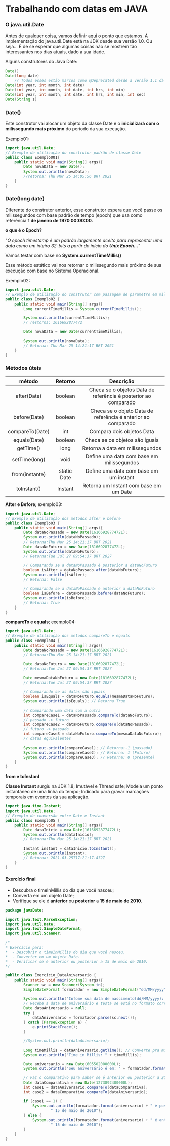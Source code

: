 # Trabalhando com datas em JAVA

### O java.util.Date

Antes de qualquer coisa, vamos definir aqui o ponto que estamos. A implementação do java.util.Date está na JDK desde sua versão 1.0. Ou seja... É de se esperar que algumas coisas não se mostrem tão interessantes nos dias atuais, dado a sua idade.

Alguns construtores do Java Date:

```java
Date()
Date(long date)
    // Todos esses estão marcos como @Deprecated desde a versão 1.1 da JDK
Date(int year, int month, int date)
Date(int year, int month, int date, int hrs, int min)
Date(int year, int month, int date, int hrs, int min, int sec)
Date(String s)
```

### Date()

Este construtor vai alocar um objeto da classe Date e o **inicializará com o milissegundo mais próximo** do período da sua execução.

Exemplo01:

```java
import java.util.Date;
// Exemplo de utilização do construtor padrão de classe Date
public class Exemplo001{
    public static void main(String[] args){
        Date novaData = new Date();
        System.out.println(novaData);
        //retorna: Thu Mar 25 14:05:56 BRT 2021
    }
}
```

### Date(long date)

Diferente do construtor anterior, esse construtor espera que você passe os milissegundos com base padrão de tempo (epoch) que usa como referência **1 de janeiro de 1970 00:00:00.**

**o que é o Epoch?**

"*O epoch timestamp é um padrão largamente aceito para representar uma data como um inteiro 32-bits a partir do início do **Unix Epoch...***"

Vamos testar com base no **System.currentTimeMillis()**

Esse método estático vai nos retornar o milissegundo mais próximo de sua execução com base no Sistema Operacional.

Exemplo02:

```java
import java.util.Date;
// Exemplo de utilização do construtor com passagem de parametro em milisegundos
public class Exemplo02 {
    public static void main(String[] args){
        Long currentTimeMillis = System.currentTimeMillis();

        System.out.println(currentTimeMillis);
        // restorna: 1616692877472

        Date novaData = new Date(currentTimeMillis);

        System.out.println(novaData);
        // Retorna: Thu Mar 25 14:21:17 BRT 2021
    }
}

```

### Métodos úteis

|     método      |   Retorno   |                          Descrição                           |
| :-------------: | :---------: | :----------------------------------------------------------: |
|   after(Date)   |   boolean   | Checa se o objetos Data de referência é posterior ao comparado |
|  before(Date)   |   boolean   | Checa se o objeto Data de referência é anterior ao comparado |
| compareTo(Date) |     int     |                  Compara dois objetos Data                   |
|  equals(Date)   |   boolean   |                Checa se os objetos são iguais                |
|    getTime()    |    long     |               Retorna a data em milissegundos                |
|  setTime(long)  |    void     |          Define uma data com base em milissegundos           |
| from(instante)  | static Date |            Define uma data com base em um instant            |
|   toInstant()   |   Instant   |            Retorna um Instant com base em um Date            |

**After e Before**; exemplo03:

```java
import java.util.Date;
// Exemplo de utilização dos metodos after e before
public class Exemplo03 {
    public static void main(String[] args){
        Date dataNoPassado = new Date(1616692877472L);
        System.out.println(dataNoPassado);
        // Retorna:Thu Mar 25 14:21:17 BRT 2021
        Date dataNoFuturo = new Date(1816692877472L);
        System.out.println(dataNoFuturo);
        // Retorna:Tue Jul 27 09:54:37 BRT 2027

        // Comparando se a dataNoPassado é posterior a dataNoFuturo
        boolean isAfter = dataNoPassado.after(dataNoFuturo);
        System.out.println(isAfter);
        // Retorna: False

        // Comparando se a dataNoPassado é anterior a dataNoFuturo
        boolean isBefore = dataNoPassado.before(dataNoFuturo);
        System.out.println(isBefore);
        // Retorna: True
    }
}
```

**compareTo e equals**; exemplo04:

```java
import java.util.Date;
// Exemplo de utilização dos metodos compareTo e equals
public class Exemplo04 {
    public static void main(String[] args){
        Date dataNoPassado = new Date(1616692877472L);
        // Retorna:Thu Mar 25 14:21:17 BRT 2021

        Date dataNoFuturo = new Date(1816692877472L);
        // Retorna:Tue Jul 27 09:54:37 BRT 2027

        Date mesmaDataNoFuturo = new Date(1816692877472L);
        // Retorna:Tue Jul 27 09:54:37 BRT 2027

        // Comparando se as datas são iguais
        boolean isEquals = dataNoFuturo.equals(mesmaDataNoFuturo);
        System.out.println(isEquals); // Retorna True

        // Comparando uma data com a outra
        int compareCase1 = dataNoPassado.compareTo(dataNoFuturo);
        // passado -> futuro
        int compareCase2 = dataNoFuturo.compareTo(dataNoPassado);
        // futuro -> passado
        int compareCase3 = dataNoFuturo.compareTo(mesmaDataNoFuturo);
        // datas equivalentes

        System.out.println(compareCase1); // Retorna:-1 (passado)
        System.out.println(compareCase2); // Retorna: 1 (Futuro)
        System.out.println(compareCase3); // Retorna: 0 (presente)
    }
}
```

**from e toInstant**

**Classe Instant** surgiu na JDK 1.8; Imutável e Thread safe; Modela um ponto instantâneo de uma linha do tempo; Indicado para gravar marcações temporais em eventos da sua aplicação.

```java
import java.time.Instant;
import java.util.Date;
// Exemplo de conversão entre Date e Instant
public class Exemplo05 {
    public static void main(String[] args){
        Date dataInicio = new Date(1616692877472L);
        System.out.println(dataInicio);
        // Retorna:Thu Mar 25 14:21:17 BRT 2021

        Instant instant = dataInicio.toInstant();
        System.out.println(instant);
        // Retorna: 2021-03-25T17:21:17.472Z
    }
}
```

#### Exercício final

- Descubra o timeInMillis do dia que você nasceu;
- Converta em um objeto Date;
- Verifique se ele é **anterior** ou **posterior** a **15 de maio de 2010**.

```java
package javaDate;

import java.text.ParseException;
import java.util.Date;
import java.text.SimpleDateFormat;
import java.util.Scanner;

/*
* Exercício para:
*  - Descobrir o timeInMillis do dia que você nasceu.
*  - Converter em um objeto Date.
*  - Verificar se é anterior ou posterior a 15 de maio de 2010.
*/

public class Exercicio_DataAniversario {
    public static void main(String[] args){
        Scanner sc = new Scanner(System.in);
        SimpleDateFormat formatador = new SimpleDateFormat("dd/MM/yyyy");

        System.out.println("Infome sua data de nascimento(dd/MM/yyyy): ");
        // Recebe a data de aniversário e testa se está no formato correto
        Date dataAniversario = null;
        try {
            dataAniversario = formatador.parse(sc.next());
        } catch (ParseException e) {
            e.printStackTrace();
        }

        //System.out.println(dataAniversario);

        Long timeMillis = dataAniversario.getTime(); // Converte pra millis
        System.out.println("Time in Millis: " + timeMillis);

        Date aniversario = new Date(605502000000L);
        System.out.println("Seu aniversário é em: " + formatador.format(aniversario)); // Objeto data de aniversário

        // Faz o comparativo para saber se é anterior ou posterior a 2010
        Date dataComparativa = new Date(1273892400000L);
        int case1 = dataAniversario.compareTo(dataComparativa);
        int case2 = dataComparativa.compareTo(dataAniversario);

        if (case1 == 1) {
            System.out.println(formatador.format(aniversario) + " é posterior a" +
                    " 15 de maio de 2010");
        } else {
            System.out.println(formatador.format(aniversario) + " é anterior a" +
                    " 15 de maio de 2010");
        }
    }
}
```

